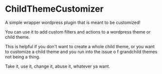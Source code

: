 # ChildThemeCustomizer
A simple wrapper wordpress plugin that is meant to be customized!

You can use it to add custom filters and actions to a wordpress theme or child theme.

This is helpful if you don't want to create a whole child theme, or you want to customize a child theme and you run into the issue o f grandchild themes not being a thing.

Take it, use it, change it, abuse it, whatever ya want.